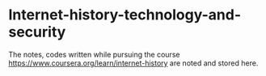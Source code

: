 # Internet-history-technology-and-security
The notes, codes written while pursuing the course https://www.coursera.org/learn/internet-history are noted and stored here. 
